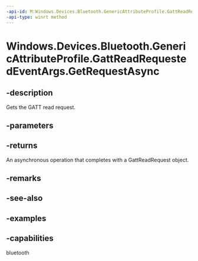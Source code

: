 ```yaml
---
-api-id: M:Windows.Devices.Bluetooth.GenericAttributeProfile.GattReadRequestedEventArgs.GetRequestAsync
-api-type: winrt method
---
```


<!-- Method syntax.
public IAsyncOperation<GattReadRequest> GattReadRequestedEventArgs.GetRequestAsync()
-->

# Windows.Devices.Bluetooth.GenericAttributeProfile.GattReadRequestedEventArgs.GetRequestAsync

## -description
Gets the GATT read request.

## -parameters

## -returns
An asynchronous operation that completes with a GattReadRequest object.

## -remarks

## -see-also

## -examples


## -capabilities
bluetooth
